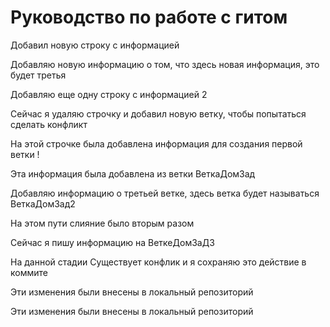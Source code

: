 # Руководство по работе с гитом

Добавил новую строку с информацией

Добавляю новую информацию о том, что здесь новая информация, это будет третья

Добавляю еще одну строку с информацией 2

Сейчас я удаляю строчку и добавил новую ветку, чтобы попытаться сделать конфликт 

На этой строчке была добавлена информация для создания первой ветки !

Эта информация была добавлена из ветки ВеткаДомЗад

Добавляю информацию о третьей ветке, здесь ветка будет называться ВеткаДомЗад2

На этом пути слияние было вторым разом

Сейчас я пишу информацию на ВеткеДомЗаД3

На данной стадии Существует конфлик и я сохраняю это действие в коммите

Эти изменения были внесены в локальный репозиторий

Эти изменения были внесены в локальный репозиторий

